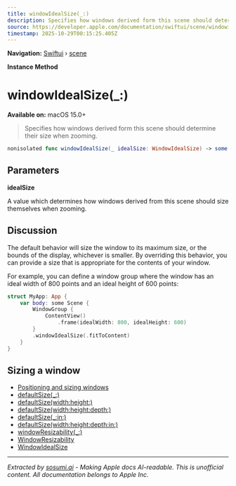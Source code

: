 ```yaml
---
title: windowIdealSize(_:)
description: Specifies how windows derived form this scene should determine their size when zooming.
source: https://developer.apple.com/documentation/swiftui/scene/windowidealsize(_:)
timestamp: 2025-10-29T00:15:25.405Z
---
```


**Navigation:** [Swiftui](/documentation/swiftui) › [scene](/documentation/swiftui/scene)

**Instance Method**

# windowIdealSize(_:)

**Available on:** macOS 15.0+

> Specifies how windows derived form this scene should determine their size when zooming.

```swift
nonisolated func windowIdealSize(_ idealSize: WindowIdealSize) -> some Scene
```

## Parameters

**idealSize**

A value which determines how windows derived from this scene should size themselves when zooming.



## Discussion

The default behavior will size the window to its maximum size, or the bounds of the display, whichever is smaller. By overriding this behavior, you can provide a size that is appropriate for the contents of your window.

For example, you can define a window group where the window has an ideal width of 800 points and an ideal height of 600 points:

```swift
struct MyApp: App {
    var body: some Scene {
        WindowGroup {
            ContentView()
                .frame(idealWidth: 800, idealHeight: 600)
        }
        .windowIdealSize(.fitToContent)
    }
}
```

## Sizing a window

- [Positioning and sizing windows](/documentation/visionOS/positioning-and-sizing-windows)
- [defaultSize(_:)](/documentation/swiftui/scene/defaultsize(_:))
- [defaultSize(width:height:)](/documentation/swiftui/scene/defaultsize(width:height:))
- [defaultSize(width:height:depth:)](/documentation/swiftui/scene/defaultsize(width:height:depth:))
- [defaultSize(_:in:)](/documentation/swiftui/scene/defaultsize(_:in:))
- [defaultSize(width:height:depth:in:)](/documentation/swiftui/scene/defaultsize(width:height:depth:in:))
- [windowResizability(_:)](/documentation/swiftui/scene/windowresizability(_:))
- [WindowResizability](/documentation/swiftui/windowresizability)
- [WindowIdealSize](/documentation/swiftui/windowidealsize)

---

*Extracted by [sosumi.ai](https://sosumi.ai) - Making Apple docs AI-readable.*
*This is unofficial content. All documentation belongs to Apple Inc.*
